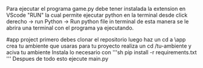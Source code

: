 Para ejecutar el programa game.py
debe tener instalada la extension en VScode "RUN"
la cual permite ejecutar python en la terminal desde
click derecho -> run Python -> Run python file in terminal
de esta manera se le abrira una terminal con el programa ya ejecutando.

#app project
primero debes clonar el repositorio
luego haz un cd a \app
crea tu ambiente que usaras para tu proyecto
realiza un cd /tu-ambiente y aciva tu ambiente
Instala lo necesario con
'''sh
pip install -r requirements.txt
'''
Despues de todo esto ejecute main.py 
